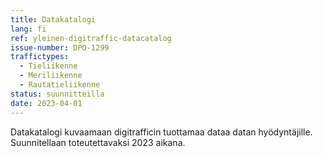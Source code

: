 ```yaml
---
title: Datakatalogi
lang: fi
ref: yleinen-digitraffic-datacatalog
issue-number: DPO-1299
traffictypes:
  - Tieliikenne
  - Meriliikenne
  - Rautatieliikenne
status: suunnitteilla
date: 2023-04-01
---
```


Datakatalogi kuvaamaan digitrafficin tuottamaa dataa datan hyödyntäjille. Suunnitellaan toteutettavaksi 2023 aikana.

